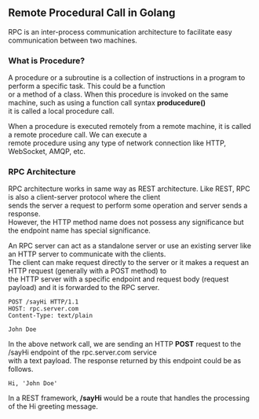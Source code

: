 ## Remote Procedural Call in Golang

RPC is an inter-process communication architecture to facilitate easy communication between two machines. <br>

### What is Procedure?
A procedure or a subroutine is a collection of instructions in a program to perform a specific task. This could be a function<br>
or a method of a class. When this procedure is invoked on the same machine, such as using a function call syntax <b>producedure()</b><br>
it is called a local procedure call. <br>

When a procedure is executed remotely from a remote machine, it is called a remote procedure call. We can execute a <br>
remote procedure using any type of network connection like HTTP, WebSocket, AMQP, etc. <br>

### RPC Architecture
RPC architecture works in same way as REST architecture. Like REST, RPC is also a client-server protocol where the client<br> sends the server a request to perform some operation and server sends a response.<br>
However, the HTTP method name does not possess any significance but the endpoint name has special significance. <br>

An RPC server can act as a standalone server or use an existing server like an HTTP server to communicate with the clients. <br> The client can make request directly to the server or it makes a request an HTTP request (generally with a POST method) to <br> the HTTP server with a specific endpoint and request body (request payload) and it is forwarded to the RPC server. <br>

	POST /sayHi HTTP/1.1
    HOST: rpc.server.com
    Content-Type: text/plain
    
    John Doe

In the above network call, we are sending an HTTP <b>POST</b> request to the /sayHi endpoint of the rpc.server.com service <br>
with a text payload. The response returned by this endpoint could be as follows.


	Hi, 'John Doe'

In a REST framework, <b>/sayHi</b> would be a route that handles the processing of the Hi greeting message. <br>

